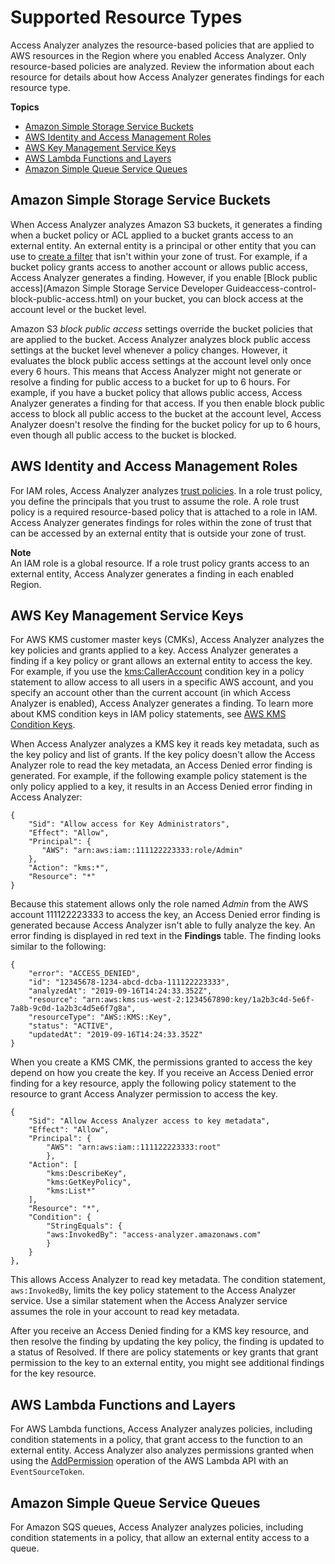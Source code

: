 # Supported Resource Types<a name="access-analyzer-resources"></a>

Access Analyzer analyzes the resource\-based policies that are applied to AWS resources in the Region where you enabled Access Analyzer\. Only resource\-based policies are analyzed\. Review the information about each resource for details about how Access Analyzer generates findings for each resource type\.

**Topics**
+ [Amazon Simple Storage Service Buckets](#access-analyzer-s3)
+ [AWS Identity and Access Management Roles](#access-analyzer-iam-role)
+ [AWS Key Management Service Keys](#access-analyzer-kms-key)
+ [AWS Lambda Functions and Layers](#access-analyzer-lambda)
+ [Amazon Simple Queue Service Queues](#access-analyzer-sqs)

## Amazon Simple Storage Service Buckets<a name="access-analyzer-s3"></a>

When Access Analyzer analyzes Amazon S3 buckets, it generates a finding when a bucket policy or ACL applied to a bucket grants access to an external entity\. An external entity is a principal or other entity that you can use to [create a filter](access-analyzer-findings-filter.md) that isn't within your zone of trust\. For example, if a bucket policy grants access to another account or allows public access, Access Analyzer generates a finding\. However, if you enable [Block public access](Amazon Simple Storage Service Developer Guideaccess-control-block-public-access.html) on your bucket, you can block access at the account level or the bucket level\.

Amazon S3 *block public access* settings override the bucket policies that are applied to the bucket\. Access Analyzer analyzes block public access settings at the bucket level whenever a policy changes\. However, it evaluates the block public access settings at the account level only once every 6 hours\. This means that Access Analyzer might not generate or resolve a finding for public access to a bucket for up to 6 hours\. For example, if you have a bucket policy that allows public access, Access Analyzer generates a finding for that access\. If you then enable block public access to block all public access to the bucket at the account level, Access Analyzer doesn't resolve the finding for the bucket policy for up to 6 hours, even though all public access to the bucket is blocked\.

## AWS Identity and Access Management Roles<a name="access-analyzer-iam-role"></a>

For IAM roles, Access Analyzer analyzes [trust policies](https://docs.aws.amazon.com/IAM/latest/UserGuide/id_roles_terms-and-concepts.html#term_trust-policy)\. In a role trust policy, you define the principals that you trust to assume the role\. A role trust policy is a required resource\-based policy that is attached to a role in IAM\. Access Analyzer generates findings for roles within the zone of trust that can be accessed by an external entity that is outside your zone of trust\.

**Note**  
An IAM role is a global resource\. If a role trust policy grants access to an external entity, Access Analyzer generates a finding in each enabled Region\.

## AWS Key Management Service Keys<a name="access-analyzer-kms-key"></a>

For AWS KMS customer master keys \(CMKs\), Access Analyzer analyzes the key policies and grants applied to a key\. Access Analyzer generates a finding if a key policy or grant allows an external entity to access the key\. For example, if you use the [kms:CallerAccount](https://docs.aws.amazon.com/kms/latest/developerguide/policy-conditions.html#conditions-kms-caller-account) condition key in a policy statement to allow access to all users in a specific AWS account, and you specify an account other than the current account \(in which Access Analyzer is enabled\), Access Analyzer generates a finding\. To learn more about KMS condition keys in IAM policy statements, see [AWS KMS Condition Keys](https://docs.aws.amazon.com/IAM/latest/UserGuide/list_awskeymanagementservice.html#awskeymanagementservice-policy-keys)\.

When Access Analyzer analyzes a KMS key it reads key metadata, such as the key policy and list of grants\. If the key policy doesn't allow the Access Analyzer role to read the key metadata, an Access Denied error finding is generated\. For example, if the following example policy statement is the only policy applied to a key, it results in an Access Denied error finding in Access Analyzer:

```
{
    "Sid": "Allow access for Key Administrators",
    "Effect": "Allow",
    "Principal": {
       "AWS": "arn:aws:iam::111122223333:role/Admin"
    },
    "Action": "kms:*",
    "Resource": "*"
}
```

Because this statement allows only the role named *Admin* from the AWS account 111122223333 to access the key, an Access Denied error finding is generated because Access Analyzer isn't able to fully analyze the key\. An error finding is displayed in red text in the **Findings** table\. The finding looks similar to the following:

```
{
    "error": "ACCESS_DENIED",
    "id": "12345678-1234-abcd-dcba-111122223333",
    "analyzedAt": "2019-09-16T14:24:33.352Z",
    "resource": "arn:aws:kms:us-west-2:1234567890:key/1a2b3c4d-5e6f-7a8b-9c0d-1a2b3c4d5e6f7g8a",
    "resourceType": "AWS::KMS::Key",
    "status": "ACTIVE",
    "updatedAt": "2019-09-16T14:24:33.352Z"
}
```

When you create a KMS CMK, the permissions granted to access the key depend on how you create the key\. If you receive an Access Denied error finding for a key resource, apply the following policy statement to the resource to grant Access Analyzer permission to access the key\.

```
{
    "Sid": "Allow Access Analyzer access to key metadata",
    "Effect": "Allow",
    "Principal": {
        "AWS": "arn:aws:iam::111122223333:root"
        },
    "Action": [
        "kms:DescribeKey",
        "kms:GetKeyPolicy",
        "kms:List*"
    ],
    "Resource": "*",
    "Condition": {
        "StringEquals": {
        "aws:InvokedBy": "access-analyzer.amazonaws.com"
        }
    }
},
```

This allows Access Analyzer to read key metadata\. The condition statement, `aws:InvokedBy`, limits the key policy statement to the Access Analyzer service\. Use a similar statement when the Access Analyzer service assumes the role in your account to read key metadata\.

After you receive an Access Denied finding for a KMS key resource, and then resolve the finding by updating the key policy, the finding is updated to a status of Resolved\. If there are policy statements or key grants that grant permission to the key to an external entity, you might see additional findings for the key resource\.

## AWS Lambda Functions and Layers<a name="access-analyzer-lambda"></a>

For AWS Lambda functions, Access Analyzer analyzes policies, including condition statements in a policy, that grant access to the function to an external entity\. Access Analyzer also analyzes permissions granted when using the [AddPermission](https://docs.aws.amazon.com/lambda/latest/dg/API_AddPermission.html) operation of the AWS Lambda API with an `EventSourceToken`\.

## Amazon Simple Queue Service Queues<a name="access-analyzer-sqs"></a>

For Amazon SQS queues, Access Analyzer analyzes policies, including condition statements in a policy, that allow an external entity access to a queue\.